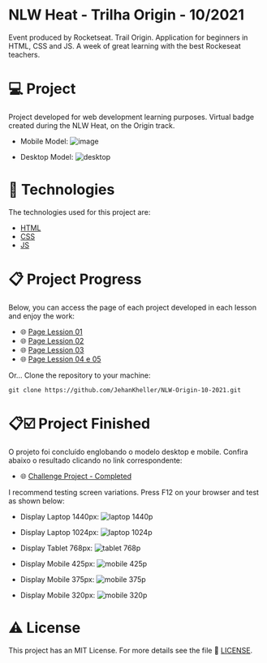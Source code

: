 # NLW Heat - Trilha Origin - 10/2021
Event produced by Rocketseat. Trail Origin.
Application for beginners in HTML, CSS and JS. A week of great learning with the best Rockeseat teachers.

# 💻 Project
Project developed for web development learning purposes. Virtual badge created during the NLW Heat, on the Origin track.

- Mobile Model:
![image](https://user-images.githubusercontent.com/5993224/138517358-ad741af4-9c84-4111-a56f-7f1124d87ef0.png)

- Desktop Model:
![desktop](https://user-images.githubusercontent.com/5993224/138578067-2142fe2a-47f4-4e74-8985-0b6216feb633.PNG)

# 📝 Technologies
The technologies used for this project are:

- [HTML](https://developer.mozilla.org/en-US/docs/Web/HTML)
- [CSS](https://developer.mozilla.org/en-US/docs/Web/CSS)
- [JS](https://developer.mozilla.org/en-US/docs/Web/JavaScript)

# 📋 Project Progress
Below, you can access the page of each project developed in each lesson and enjoy the work:

- 🌐 [Page Lession 01](https://jehankheller.github.io/NLW-Origin-10-2021/Lession-01/)
- 🌐 [Page Lession 02](https://jehankheller.github.io/NLW-Origin-10-2021/Lession-02/)
- 🌐 [Page Lession 03](https://jehankheller.github.io/NLW-Origin-10-2021/Lession-03/)
- 🌐 [Page Lession 04 e 05](https://jehankheller.github.io/NLW-Origin-10-2021/Lession-04_05/)

Or...
Clone the repository to your machine:
```
git clone https://github.com/JehanKheller/NLW-Origin-10-2021.git
```

# 📋☑️ Project Finished
O projeto foi concluído englobando o modelo desktop e mobile.
Confira abaixo o resultado clicando no link correspondente:

- 🌐 [Challenge Project - Completed](https://jehankheller.github.io/NLW-Origin-10-2021/Lession-Desafio-Projeto-Final/)

I recommend testing screen variations. Press F12 on your browser and test as shown below:

- Display Laptop 1440px:
![laptop 1440p](https://user-images.githubusercontent.com/5993224/138578409-dab8ab71-b3d5-415d-a7ed-08eafc889b20.PNG)

- Display Laptop 1024px:
![laptop 1024p](https://user-images.githubusercontent.com/5993224/138578452-d776086a-338a-4f68-bb94-637cf4bec8aa.PNG)

- Display Tablet 768px:
![tablet 768p](https://user-images.githubusercontent.com/5993224/138578484-7d7298ac-c1a6-4a8c-93d1-ba34f8ed90d4.PNG)

- Display Mobile 425px:
![mobile 425p](https://user-images.githubusercontent.com/5993224/138578494-58fd5c9b-1a1a-43be-b98a-19221d9e4a53.PNG)

- Display Mobile 375px:
![mobile 375p](https://user-images.githubusercontent.com/5993224/138578505-b0f56ec5-ce10-496e-b075-9263360fed2d.PNG)

- Display Mobile 320px:
![mobile 320p](https://user-images.githubusercontent.com/5993224/138578507-c31ef711-43d0-4ea4-9c87-da324fab0668.PNG)

# ⚠️ License
This project has an MIT License.
For more details see the file 🧾 [LICENSE](https://github.com/JehanKheller/NLW-Origin-10-2021/blob/main/LICENSE.txt).

